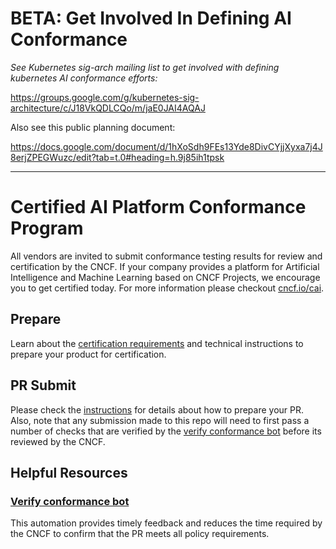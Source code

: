 # BETA: Get Involved In Defining AI Conformance

*See Kubernetes sig-arch mailing list to get involved with defining kubernetes AI conformance efforts:*

https://groups.google.com/g/kubernetes-sig-architecture/c/J18VkQDLCQo/m/jaE0JAI4AQAJ

Also see this public planning document:

https://docs.google.com/document/d/1hXoSdh9FEs13Yde8DivCYjjXyxa7j4J8erjZPEGWuzc/edit?tab=t.0#heading=h.9j85ih1tpsk

---

# Certified AI Platform Conformance Program

All vendors are invited to submit conformance testing results for review and certification by the CNCF.
If your company provides a platform for Artificial Intelligence and Machine Learning based on CNCF Projects, we encourage you to get certified today.
For more information please checkout [cncf.io/cai](https://cncf.io/cai).

## Prepare

Learn about the [certification requirements](https://github.com/cncf/ai-conformance/blob/master/terms-conditions/Certified_AI_Platform.md) and technical instructions to prepare your product for certification.

## PR Submit

Please check the [instructions](https://github.com/cncf/ai-conformance/blob/master/instructions.md#contents-of-the-pr) for details about how to prepare your PR.
Also, note that any submission made to this repo will need to first pass a number of checks that are verified by the [verify conformance bot](https://github.com/cncf-infra/verify-ai-conformance) before its reviewed by the CNCF.

## Helpful Resources

### [Verify conformance bot](https://github.com/cncf-infra/verify-ai-conformance)

This automation provides timely feedback and reduces the time required by the CNCF to confirm that the PR meets all policy requirements.
